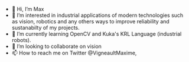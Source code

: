 - 👋 Hi, I’m Max
- 👀 I’m interested in industrial applications of modern technologies such as vision, robotics and any others ways to improve reliability and sustanabilty of my projects.
- 🌱 I’m currently learning OpenCV and Kuka's KRL Language (industrial robots).
- 💞️ I’m looking to collaborate on vision 
- 📫 How to reach me on Twitter @VigneaultMaxime, 

<!---
maxvigneault-personal/maxvigneault-personal is a ✨ special ✨ repository because its `README.md` (this file) appears on your GitHub profile.
You can click the Preview link to take a look at your changes.
--->
